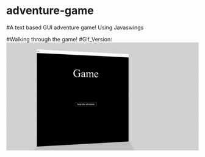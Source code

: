 # adventure-game
#A text based GUI adventure game! Using Javaswings

#Walking through the game! 
#Gif_Version:
![](https://github.com/PratikPaudel/adventure-game/blob/main/ezgif.com-video-to-gif.gif)




